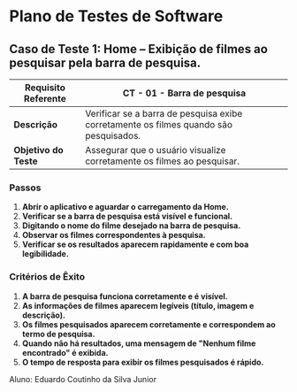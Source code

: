 # Plano de Testes de Software

## Caso de Teste 1: Home – Exibição de filmes ao pesquisar pela barra de pesquisa.

| **Requisito Referente**  | CT - 01 - Barra de pesquisa                                           |
|--------------------------|----------------------------------------------------------------------|
| **Descrição**             | Verificar se a barra de pesquisa exibe corretamente os filmes quando são pesquisados. |
| **Objetivo do Teste**     | Assegurar que o usuário visualize corretamente os filmes ao pesquisar. |

### Passos

1. **Abrir o aplicativo e aguardar o carregamento da Home.**
2. **Verificar se a barra de pesquisa está visível e funcional.**
3. **Digitando o nome do filme desejado na barra de pesquisa.**
4. **Observar os filmes correspondentes à pesquisa.**
5. **Verificar se os resultados aparecem rapidamente e com boa legibilidade.**

### Critérios de Êxito

1. **A barra de pesquisa funciona corretamente e é visível.**
2. **As informações de filmes aparecem legíveis (título, imagem e descrição).**
3. **Os filmes pesquisados aparecem corretamente e correspondem ao termo de pesquisa.**
4. **Quando não há resultados, uma mensagem de "Nenhum filme encontrado" é exibida.**
5. **O tempo de resposta para exibir os filmes pesquisados é rápido.**

Aluno: Eduardo Coutinho da Silva Junior
